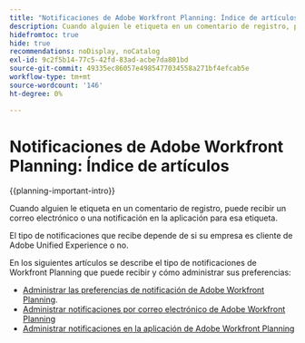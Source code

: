 ```yaml
---
title: "Notificaciones de Adobe Workfront Planning: Índice de artículos"
description: Cuando alguien le etiqueta en un comentario de registro, puede recibir notificaciones por correo electrónico o en la aplicación para esa etiqueta. El tipo de notificaciones que recibe depende de si su empresa es cliente de Adobe Unified Experience o no. En los siguientes artículos se describe el tipo de notificaciones de Workfront Planning que puede recibir y cómo administrar sus preferencias.
hidefromtoc: true
hide: true
recommendations: noDisplay, noCatalog
exl-id: 9c2f5b14-77c5-42fd-83ad-acbe7da801bd
source-git-commit: 49335ec86057e4985477034558a271bf4efcab5e
workflow-type: tm+mt
source-wordcount: '146'
ht-degree: 0%

---
```


# Notificaciones de Adobe Workfront Planning: Índice de artículos

<!--add this to major TOC and Planning article index-->

{{planning-important-intro}}

Cuando alguien le etiqueta en un comentario de registro, puede recibir un correo electrónico o una notificación en la aplicación para esa etiqueta.

El tipo de notificaciones que recibe depende de si su empresa es cliente de Adobe Unified Experience o no.

En los siguientes artículos se describe el tipo de notificaciones de Workfront Planning que puede recibir y cómo administrar sus preferencias:

* [Administrar las preferencias de notificación de Adobe Workfront Planning](/help/quicksilver/maestro/notifications/manage-notification-preferences.md).
* [Administrar notificaciones por correo electrónico de Adobe Workfront Planning](/help/quicksilver/maestro/notifications/manage-planning-email-notifications.md)
* [Administrar notificaciones en la aplicación de Adobe Workfront Planning](/help/quicksilver/maestro/notifications/manage-planning-in-app-notifications.md)
